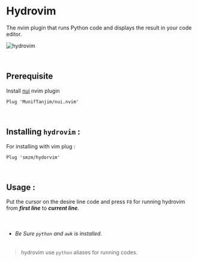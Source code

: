 # Hydrovim
The nvim plugin that runs Python code and displays the result in your code editor.

![hydrovim](https://user-images.githubusercontent.com/39596095/176358434-b93b8614-9fef-4eb9-8789-315056d8786c.jpg)


<br>

## Prerequisite
Install [nui](https://github.com/MunifTanjim/nui.nvim) nvim plugin
```vim
Plug 'MunifTanjim/nui.nvim'
```

<br>

## Installing `hydrovim` :
For installing with vim plug : 
```vim
Plug 'smzm/hydorvim'
```


<br>

## Usage : 
Put the cursor on the desire line code and press ```F8``` for running hydrovim from ***first line*** to ***current line***.



<br>

- ###### Be Sure `python` and `awk` is installed.
> hydrovim use ```python``` aliases for running codes.
